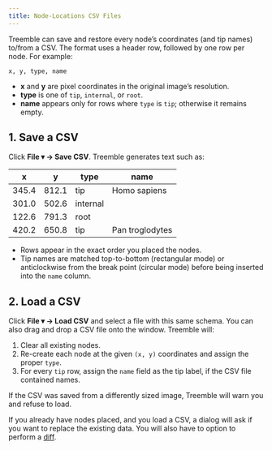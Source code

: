 ```yaml
---
title: Node-Locations CSV Files
---
```


Treemble can save and restore every node’s coordinates (and tip names) to/from a CSV. The format uses a header row, followed by one row per node. For example:

    x, y, type, name

- **x** and **y** are pixel coordinates in the original image’s resolution.
- **type** is one of `tip`, `internal`, or `root`.
- **name** appears only for rows where `type` is `tip`; otherwise it remains empty.

## 1. Save a CSV

Click **File ▾ → Save CSV**. Treemble generates text such as:

| x     | y     | type    | name             |
|-------|-------|---------|------------------|
| 345.4 | 812.1 | tip     | Homo sapiens     |
| 301.0 | 502.6 | internal |                 |
| 122.6 | 791.3 | root    |                  |
| 420.2 | 650.8 | tip     | Pan troglodytes  |

- Rows appear in the exact order you placed the nodes.
- Tip names are matched top-to-bottom (rectangular mode) or anticlockwise from the break point (circular mode) before being inserted into the `name` column.

## 2. Load a CSV

Click **File ▾ → Load CSV** and select a file with this same schema. You can also drag and drop a CSV file onto the window. Treemble will:

1. Clear all existing nodes.
2. Re-create each node at the given `(x, y)` coordinates and assign the proper `type`.
3. For every `tip` row, assign the `name` field as the tip label, if the CSV file contained names.

If the CSV was saved from a differently sized image, Treemble will warn you and refuse to load.

If you already have nodes placed, and you load a CSV, a dialog will ask if you want to replace the existing data.  You will also have to option to perform a [diff](/docs/diff-tip-names-in-a-csv-file).


